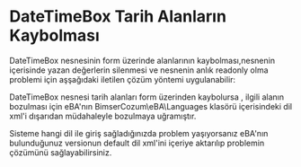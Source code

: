 # DateTimeBox Tarih Alanların Kaybolması

DateTimeBox nesnesinin form üzerinde alanlarının kaybolması,nesnenin içerisinde yazan değerlerin silenmesi ve nesnenin anlık readonly olma problemi için aşşağıdaki iletilen çözüm yöntemi uygulanabilir:

DateTimeBox nesnesi tarih alanları form üzerinden kaybolursa , ilgili alanın bozulması için eBA'nın
BimserCozum\eBA\Languages klasörü içerisindeki dil xml'i dışarıdan müdahaleyle bozulmaya uğramıştır.

Sisteme hangi dil ile giriş sağladığınızda problem yaşıyorsanız eBA'nın bulunduğunuz versionun default dil xml'ini içeriye aktarılıp problemin çözümünü sağlayabilirsiniz.

